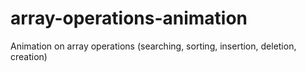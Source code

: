 # array-operations-animation
Animation on array operations (searching, sorting, insertion, deletion, creation)
